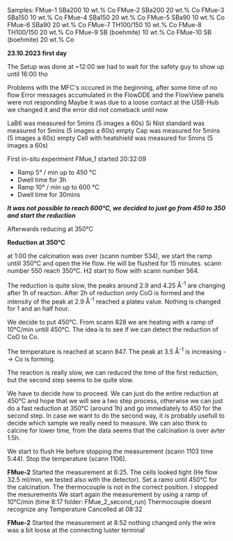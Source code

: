 Samples:
FMue-1 SBa200 10 wt.% Co
FMue-2 SBa200 20 wt.% Co
FMue-3 SBa150 10 wt.% Co
FMue-4 SBa150 20 wt.% Co
FMue-5 SBa90 10 wt.% Co
FMue-6 SBa90 20 wt.% Co
FMue-7 TH100/150 10 wt.% Co
FMue-8 TH100/150 20 wt.% Co
FMue-9 SB (boehmite) 10 wt.% Co
FMue-10 SB (boehmite) 20 wt.% Co



**23.10.2023 first day**

The Setup was done at ~12:00
we had to wait for the safety guy to show up until 16:00 tho

Problems with the MFC's occured in the beginning, after some time of no flow Error messages accumulated in the FlowDDE and the FlowView panels were not responding 
Maybe it was due to a loose contact at the USB-Hub
we changed it and the error did not comeback until now

LaB6 was measured for 5mins (5 images a 60s)
Si Nist standard was measured for 5mins (5 images a 60s)
empty Cap was measured for 5mins (5 images a 60s)
empty Cell with heatshield was measured for 5mins (5 images a 60s)

First in-situ experiment FMue_1 started 20:32:09
- Ramp 5° / min up to 450 °C
- Dwell time for 3h
- Ramp 10° / min up to 600 °C
- Dwell time for 30mins

***It was not possible to reach 600°C, we decided to just go from 450 to 350 and start the reduction***


Afterwards reducing at 350°C 

**Reduction at 350°C**

at 1:00 the calcination was over (scann number 534), we start the ramp untill 350°C and open the He flow.
He will be flushed for 15 minutes.
scann number 550 reach 350°C.
H2 start to flow with scann number 564.

The reduction is quite slow, the peaks around 2.9 and 4.25 &#8491;<sup>-1</sup> are changing after 1h of reaction.
After 2h of reduction only CoO is formed and the intensity of the peak at 2.9 &#8491;<sup>-1</sup> reached a plateu value. Nothing is changed for 1 and an half hour.

We decide to put 450°C. From scann 828 we are heating with a ramp of 10°C/min untill 450°C.
The idea is to see if we can detect the reduction of CoO to Co.

The temperature is reached at scann 847.
The peak at 3.5 &#8491;<sup>-1</sup> is increasing --> Co is forming.

The reaction is really slow, we can reduced the time of the first reduction, but the second step seems to be quite slow.

We have to decide how to proceed.
We can just do the entire reduction at 450°C and hope that we will see a two step process, otherwise we can just do a fast reduction at 350°C (around 1h) and go immediately to 450 for the second step.
In case we want to do the second way, it is probably usefull to decide which sample we really need to measure.
We can also think to calcine for lower time, from the data seems that the calcination is over avter 1.5h.

We start to flush He before stopping the measurement (scann 1103 time 5:44). Stop the temperature (scann 1106).


**FMue-2**
Started the measurement at 6:25.
The cells looked tight (He flow 32.5 ml/min, we tested also with the detector).
Set a ramo until 450°C for the calcination.
The thermocouple is not in the correct position. I stopped the mesurements
We start again the measurement by using a ramp of 10°C/min (time 8:17 folder: FMue_2_second_run)
Thermocouple doesnt recognize any Temperature
Cancelled at 08:32


**FMue-2**
Started the measurement at 8:52
nothing changed only the wire was a bit loose at the connecting luster terminal
